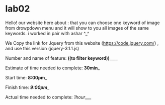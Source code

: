 # lab02
Hello!
our website here about :
that you can choose one keyword of image from drowpdown menu and it will show to you all images of the same keywords.
i worked in pair with ashar ^_^


We Copy the link for Jquery from this website (https://code.jquery.com/) , and use this version (jquery-3.1.1.js)



Number and name of feature: ____((to filter keyword))________

Estimate of time needed to complete: __30min___

Start time: ____8:00pm_____

Finish time: ___9:00pm____

Actual time needed to complete: _1hour____
